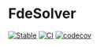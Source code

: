 # FdeSolver

[![Stable](https://img.shields.io/badge/docs-stable-blue.svg)](https://juliaturkudatascience.github.io/FdeSolver.jl/)
[![CI](https://github.com/JuliaTurkuDataScience/FdeSolver.jl/actions/workflows/CI.yml/badge.svg?branch=main)](https://github.com/JuliaTurkuDataScience/FdeSolver.jl/actions/workflows/CI.yml)
[![codecov](https://codecov.io/gh/JuliaTurkuDataScience/FdeSolver.jl/branch/main/graph/badge.svg?token=SJ5F6RQ31P)](https://codecov.io/gh/JuliaTurkuDataScience/FdeSolver.jl)

